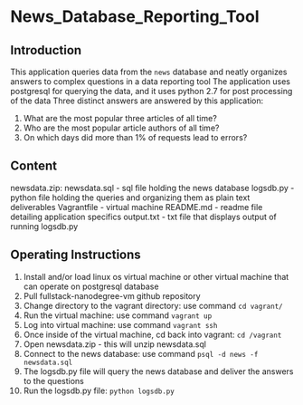 # News_Database_Reporting_Tool

## Introduction

This application queries data from the `news` database and neatly organizes answers to complex questions in a data reporting tool
The application uses postgresql for querying the data, and it uses python 2.7 for post processing of the data
Three distinct answers are answered by this application:
1. What are the most popular three articles of all time?
2. Who are the most popular article authors of all time?
3. On which days did more than 1% of requests lead to errors?
        
## Content

newsdata.zip:
newsdata.sql - sql file holding the news database
logsdb.py - python file holding the queries and organizing them as plain text deliverables
Vagrantfile - virtual machine
README.md - readme file detailing application specifics
output.txt - txt file that displays output of running logsdb.py
    
## Operating Instructions

 1. Install and/or load linux os virtual machine or other virtual machine that can operate on postgresql database
 2. Pull fullstack-nanodegree-vm github repository
 3. Change directory to the vagrant directory: use command `cd vagrant/`
 4. Run the virtual machine: use command `vagrant up`
 5. Log into virtual machine: use command `vagrant ssh`
 6. Once inside of the virtual machine, cd back into vagrant: `cd /vagrant`
 7. Open newsdata.zip - this will unzip newsdata.sql
 8. Connect to the news database: use command `psql -d news -f newsdata.sql`
 9. The logsdb.py file will query the news database and deliver the answers to the questions
10. Run the logsdb.py file: `python logsdb.py`



